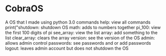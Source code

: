 # CobraOS
A OS that I made using python 3.0
commands
help: view all commands
print("shutdown: shutdown OS
math: adds to numbers together
pi_100: view the first 100 digits of pi
see_array: view the list
array: add something to the list
clear_array: clears the array
version: see the version of the OS
admin: allows admin control
passwords: see passwords and or add passwords
logout: leaves admin account but does not shutdown the OS
